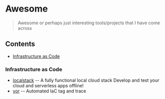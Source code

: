 # Awesome

> Awesome or perhaps just interesting tools/projects that I have come across

## Contents

- [Infrastructure as Code](#infrastructure-as-code)


### Infrastructure as Code

- [localstack](https://localstack.cloud/) -- A fully functional local cloud stack Develop and test your cloud and serverless apps offline!
- [yor](https://yor.io/) -- Automated IaC tag and trace
